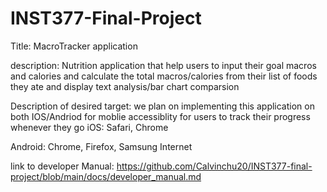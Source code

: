 # INST377-Final-Project
Title: MacroTracker application

description: Nutrition application that help users to input their goal macros and calories and calculate the total macros/calories from their list of foods they ate and display text analysis/bar chart comparsion

Description of desired target: we plan on implementing this application on both IOS/Andriod for moblie accessiblity for users to track their progress whenever they go
iOS: Safari, Chrome

Android: Chrome, Firefox, Samsung Internet

link to developer Manual: https://github.com/Calvinchu20/INST377-final-project/blob/main/docs/developer_manual.md  
